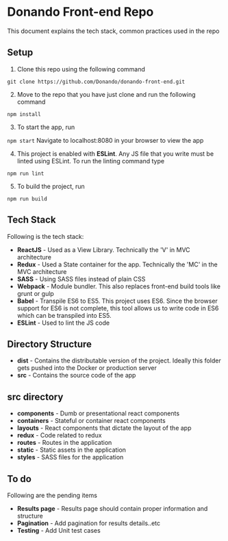 Donando Front-end Repo
===================

This document explains the tech stack, common practices used in the repo

Setup
-----

1)  Clone this repo using the following command

`git clone https://github.com/Donando/donando-front-end.git`


2)  Move to the repo that you have just clone and run the following command

`npm install`

3) To start the app, run

`npm start`
 Navigate to localhost:8080 in your browser to view the app

4) This project is enabled with **ESLint**. Any JS file that you write must be linted using ESLint. To run the linting command type

`npm run lint`

5) To build the project, run

`npm run build`


Tech Stack
----------
Following is the tech stack:

 - **ReactJS** - Used as a View Library. Technically the 'V' in MVC architecture
 - **Redux** - Used a State container for the app. Technically the 'MC' in the MVC architecture
 - **SASS** - Using SASS files instead of plain CSS
 - **Webpack** - Module bundler. This also replaces front-end build tools like grunt or gulp
 - **Babel** - Transpile ES6 to ES5. This project uses ES6. Since the browser support for ES6 is not complete, this tool allows us to write code in ES6 which can be transpiled into ES5.
 - **ESLint** - Used to lint the JS code

Directory Structure
-------------------
 - **dist** - Contains the distributable version of the project. Ideally this folder gets pushed into the Docker or production server
 - **src** - Contains the source code of the app

src directory
-----------------
 - **components** - Dumb or presentational react components
 - **containers** - Stateful or container react components
 - **layouts** - React components that dictate the layout of the app
 - **redux** - Code related to redux
 - **routes** - Routes in the application
 - **static** - Static assets in the application
 - **styles** - SASS files for the application

To do
--------------

Following are the pending items

 - **Results page** - Results page should contain proper information and structure
 - **Pagination** - Add pagination for results
 details..etc
 - **Testing** - Add Unit test cases
